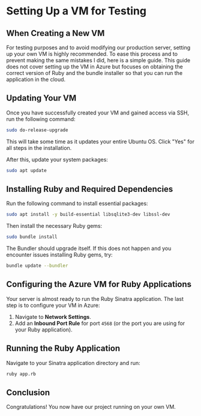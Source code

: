 # Setting Up a VM for Testing

## When Creating a New VM

For testing purposes and to avoid modifying our production server, setting up your own VM is highly recommended. To ease this process and to prevent making the same mistakes I did, here is a simple guide. This guide does not cover setting up the VM in Azure but focuses on obtaining the correct version of Ruby and the bundle installer so that you can run the application in the cloud.

## Updating Your VM

Once you have successfully created your VM and gained access via SSH, run the following command:

```sh
sudo do-release-upgrade
```

This will take some time as it updates your entire Ubuntu OS. Click "Yes" for all steps in the installation.

After this, update your system packages:

```sh
sudo apt update
```

## Installing Ruby and Required Dependencies

Run the following command to install essential packages:

```sh
sudo apt install -y build-essential libsqlite3-dev libssl-dev
```

Then install the necessary Ruby gems:

```sh
sudo bundle install
```

The Bundler should upgrade itself. If this does not happen and you encounter issues installing Ruby gems, try:

```sh
bundle update --bundler
```

## Configuring the Azure VM for Ruby Applications

Your server is almost ready to run the Ruby Sinatra application. The last step is to configure your VM in Azure:

1. Navigate to **Network Settings**.
2. Add an **Inbound Port Rule** for port `4568` (or the port you are using for your Ruby application).

## Running the Ruby Application

Navigate to your Sinatra application directory and run:

```sh
ruby app.rb
```

## Conclusion

Congratulations! You now have our project running on your own VM.
